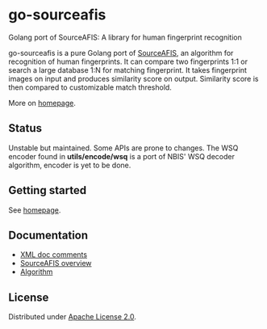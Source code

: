 # go-sourceafis
Golang port of SourceAFIS: A library for human fingerprint recognition

go-sourceafis is a pure Golang port of [SourceAFIS](https://sourceafis.machinezoo.com/),
an algorithm for recognition of human fingerprints.
It can compare two fingerprints 1:1 or search a large database 1:N for matching fingerprint.
It takes fingerprint images on input and produces similarity score on output.
Similarity score is then compared to customizable match threshold.

More on [homepage](https://sourceafis.machinezoo.com/net).

## Status

Unstable but maintained. Some APIs are prone to changes. The WSQ encoder found in **utils/encode/wsq** is a port of NBIS' WSQ decoder algorithm, encoder is yet to be done.

## Getting started

See [homepage](https://sourceafis.machinezoo.com/net).

## Documentation

* [XML doc comments](https://github.com/robertvazan/sourceafis-net/tree/master/SourceAFIS)
* [SourceAFIS overview](https://sourceafis.machinezoo.com/)
* [Algorithm](https://sourceafis.machinezoo.com/algorithm)

## License

Distributed under [Apache License 2.0](https://github.com/jtejido/go-sourceafis/blob/master/LICENSE).